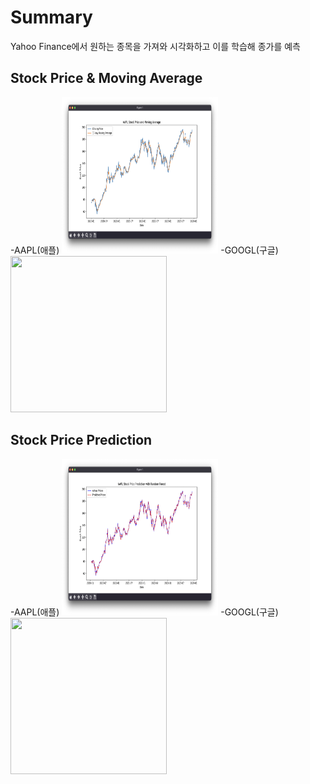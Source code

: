 # Summary
Yahoo Finance에서 원하는 종목을 가져와 시각화하고 이를 학습해 종가를 예측

## Stock Price & Moving Average
-AAPL(애플)
  <img src='./Example/Stock Price & Moving Average.png' width='250px' height='250px'/>
-GOOGL(구글)
  <img src='./GOOGL_1.png' width='250px' height='250px'/>

## Stock Price Prediction
-AAPL(애플)
  <img src='./Example/Stock Price Prediction.png' width='250px' height='250px'/>
-GOOGL(구글)
  <img src='./GOOGL_2.png' width='250px' height='250px'/>
